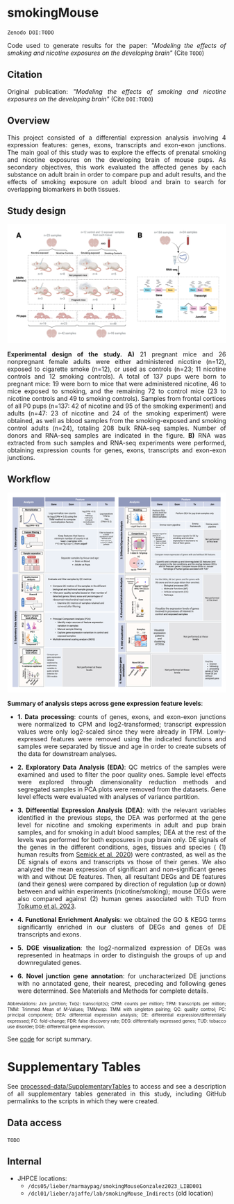 smokingMouse 
================

`Zenodo DOI:TODO`

Code used to generate results for the paper: *"Modeling the effects of smoking and nicotine exposures on the developing brain"* (Cite `TODO`)

## Citation
Original publication: *"Modeling the effects of smoking and nicotine exposures on the developing brain"* (Cite `DOI:TODO`)

## Overview

<style>
body {
text-align: justify}
</style>
This project consisted of a differential expression analysis involving 4 expression features: genes, exons, transcripts and exon-exon junctions. The main goal of this study was to explore the effects of prenatal smoking and nicotine exposures on the developing brain of mouse pups. As secondary objectives, this work evaluated the affected genes by each substance on adult brain in order to compare pup and adult results, and the effects of smoking exposure on adult blood and brain to search for overlapping biomarkers in both tissues. 

## Study design
 
<p align="center">
  <img src= "plots/03_EDA/01_StudyDesign/Study_design_fig.png" width="800" >
</p>

**Experimental design of the study.** **A)** 21 pregnant mice and 26 nonpregnant female adults were either administered nicotine (n=12), exposed to cigarette smoke (n=12), or used as controls (n=23; 11 nicotine controls and 12 smoking controls). A total of 137 pups were born to pregnant mice: 19 were born to mice that were administered nicotine, 46 to mice exposed to smoking, and the remaining 72 to control mice (23 to nicotine controls and 49 to smoking controls). Samples from frontal cortices of all P0 pups (n=137: 42 of nicotine and 95 of the smoking experiment) and adults (n=47: 23 of nicotine and 24 of the smoking experiment) were obtained, as well as blood samples from the smoking-exposed and smoking control adults (n=24), totaling 208 bulk RNA-seq samples. Number of donors and RNA-seq samples are indicated in the figure. **B)** RNA was extracted from such samples and RNA-seq experiments were performed, obtaining expression counts for genes, exons, transcripts and exon-exon junctions.


## Workflow

<p align="center">
  <img src= "plots/03_EDA/01_StudyDesign/Table_of_Analyses.png" width="1000" >
</p>

**Summary of analysis steps across gene expression feature levels**: 

* **1. Data processing**: counts of genes, exons, and exon-exon junctions were normalized to CPM and log2-transformed; transcript expression values were only log2-scaled since they were already in TPM. Lowly-expressed features were removed using the indicated functions and samples were separated by tissue and age in order to create subsets of the data for downstream analyses. 

* **2. Exploratory Data Analysis (EDA)**: QC metrics of the samples were examined and used to filter the poor quality ones. Sample level effects were explored through dimensionality reduction methods and segregated samples in PCA plots were removed from the datasets. Gene level effects were evaluated with analyses of variance partition. 

* **3. Differential Expression Analysis (DEA)**: with the relevant variables identified in the previous steps, the DEA was performed at the gene level for nicotine and smoking experiments in adult and pup brain samples, and for smoking in adult blood samples; DEA at the rest of the levels was performed for both exposures in pup brain only. DE signals of the genes in the different conditions, ages, tissues and species ( (1) human results from [Semick et al. 2020](https://www.nature.com/articles/s41380-018-0223-1)) were contrasted, as well as the DE signals of exons and transcripts vs those of their genes. We also analyzed the mean expression of significant and non-significant genes with and without DE features. Then, all resultant DEGs and DE features (and their genes) were compared by direction of regulation (up or down) between and within experiments (nicotine/smoking); mouse DEGs were also compared against (2) human genes associated with TUD from [Toikumo et al. 2023](https://www.medrxiv.org/content/10.1101/2023.03.27.23287713v2). 

* **4. Functional Enrichment Analysis**: we obtained the GO & KEGG terms significantly enriched in our clusters of DEGs and genes of DE transcripts and exons.

* **5. DGE visualization**: the log2-normalized expression of DEGs was represented in heatmaps in order to distinguish the groups of up and downregulated genes.

* **6. Novel junction gene annotation**: for uncharacterized DE junctions with no annotated gene, their nearest, preceding and following genes were determined. See Materials and Methods for complete details. 

<p style="line-height:80%">
<font size="1.5"> 
Abbreviations: Jxn: junction; Tx(s): transcript(s); CPM: counts per million; TPM: transcripts per million; TMM: Trimmed Mean of M-Values; TMMwsp: TMM with singleton pairing; QC: quality control; PC: principal component; DEA: differential expression analysis; DE: differential expression/differentially expressed; FC: fold-change; FDR: false discovery rate; DEG: differentially expressed genes; TUD: tobacco use disorder; DGE: differential gene expression.
</font>
</p>

See [code](code/) for script summary. 


# Supplementary Tables

See [processed-data/SupplementaryTables](processed-data/SupplementaryTables/) to access and see a description of all supplementary tables generated in this study, including GitHub permalinks to the scripts in which they were created.

## Data access
`TODO`


## Internal 
* JHPCE locations:
  * `/dcs05/lieber/marmaypag/smokingMouseGonzalez2023_LIBD001`
  * `/dcl01/lieber/ajaffe/lab/smokingMouse_Indirects` (old location)

